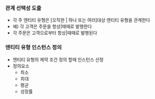 ### 관계 선택성 도출
- 각 주 엔티티 유형은 [오직한 | 하나 또는 여러]대상 엔티티 유형을 관계한다
- 예) 각 고객은 주문을 항상|때때로 발행한다
- 각 주문은 고객으로부터 항상|때때로 발행된다

### 엔티티 유형 인스턴스 정의
- 엔티티 유형의 제약 조건 정의 할때 인스턴스 산정
- 정의요소
    + 최소
    + 최대
    + 평균
    + 성장률